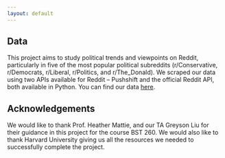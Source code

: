 ```yaml
---
layout: default
---
```


## Data

This project aims to study political trends and viewpoints on Reddit, particularly in five of the most popular political subreddits (r/Conservative, r/Democrats, r/Liberal, r/Politics, and r/The_Donald). We scraped our data using two APIs available for Reddit – Pushshift and the official Reddit API, both available in Python. You can find our data [here](https://hu-my.sharepoint.com/:f:/r/personal/amitavarma_hsph_harvard_edu/Documents/BST260-%20Data?csf=1&e=2eX97g).

## Acknowledgements

We would like to thank Prof. Heather Mattie, and our TA Greyson Liu for their guidance in this project for the course BST 260. We would also like to thank Harvard University giving us all the resources we needed to successfully complete the project.
